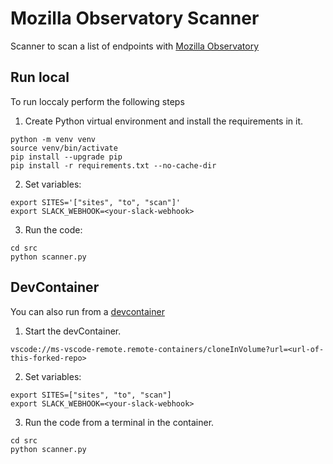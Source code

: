 # Mozilla Observatory Scanner

Scanner to scan a list of endpoints with [Mozilla Observatory](https://observatory.mozilla.org/)

## Run local

To run loccaly perform the following steps
1. Create Python virtual environment and install the requirements in it.
```
python -m venv venv
source venv/bin/activate
pip install --upgrade pip
pip install -r requirements.txt --no-cache-dir
```

2. Set variables:

```
export SITES='["sites", "to", "scan"]'
export SLACK_WEBHOOK=<your-slack-webhook>
```

3. Run the code:
```
cd src
python scanner.py
```

## DevContainer

You can also run from a [devcontainer](https://code.visualstudio.com/docs/devcontainers/containers)

1. Start the devContainer. 
```
vscode://ms-vscode-remote.remote-containers/cloneInVolume?url=<url-of-this-forked-repo>
```

2. Set variables:
```
export SITES=["sites", "to", "scan"]
export SLACK_WEBHOOK=<your-slack-webhook>
```

3. Run the code from a terminal in the container.
```
cd src
python scanner.py
```
